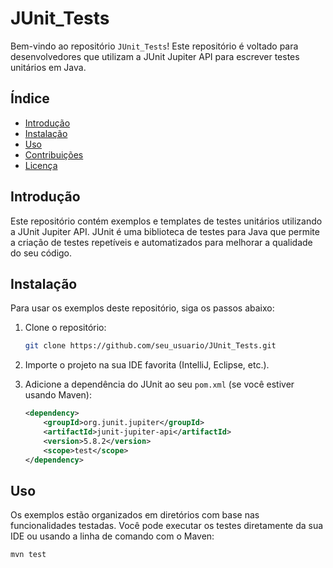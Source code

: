 # JUnit_Tests

Bem-vindo ao repositório `JUnit_Tests`! Este repositório é voltado para desenvolvedores que utilizam a JUnit Jupiter API para escrever testes unitários em Java.

## Índice

- [Introdução](#introdução)
- [Instalação](#instalação)
- [Uso](#uso)
- [Contribuições](#contribuições)
- [Licença](#licença)

## Introdução

Este repositório contém exemplos e templates de testes unitários utilizando a JUnit Jupiter API. JUnit é uma biblioteca de testes para Java que permite a criação de testes repetíveis e automatizados para melhorar a qualidade do seu código.

## Instalação

Para usar os exemplos deste repositório, siga os passos abaixo:

1. Clone o repositório:

    ```sh
    git clone https://github.com/seu_usuario/JUnit_Tests.git
    ```

2. Importe o projeto na sua IDE favorita (IntelliJ, Eclipse, etc.).

3. Adicione a dependência do JUnit ao seu `pom.xml` (se você estiver usando Maven):

    ```xml
    <dependency>
        <groupId>org.junit.jupiter</groupId>
        <artifactId>junit-jupiter-api</artifactId>
        <version>5.8.2</version>
        <scope>test</scope>
    </dependency>
    ```

## Uso

Os exemplos estão organizados em diretórios com base nas funcionalidades testadas. Você pode executar os testes diretamente da sua IDE ou usando a linha de comando com o Maven:

```sh
mvn test
